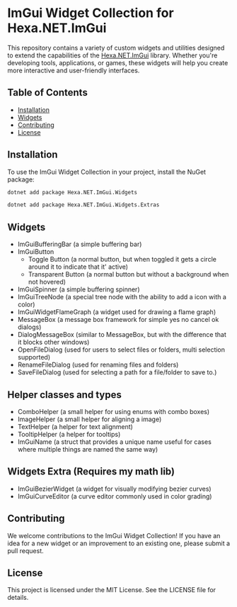 # ImGui Widget Collection for Hexa.NET.ImGui

This repository contains a variety of custom widgets and utilities designed to extend the capabilities of the [Hexa.NET.ImGui](https://github.com/HexaEngine/Hexa.NET.ImGui) library. Whether you're developing tools, applications, or games, these widgets will help you create more interactive and user-friendly interfaces.

## Table of Contents

- [Installation](#installation)
- [Widgets](#widgets)
- [Contributing](#contributing)
- [License](#license)

## Installation

To use the ImGui Widget Collection in your project, install the NuGet package:


```sh
dotnet add package Hexa.NET.ImGui.Widgets
```

```sh
dotnet add package Hexa.NET.ImGui.Widgets.Extras
```

## Widgets
- ImGuiBufferingBar (a simple buffering bar)
- ImGuiButton
  - Toggle Button (a normal button, but when toggled it gets a circle around it to indicate that it' active)
  - Transparent Button (a normal button but without a background when not hovered)
- ImGuiSpinner (a simple buffering spinner)
- ImGuiTreeNode (a special tree node with the ability to add a icon with a color)
- ImGuiWidgetFlameGraph (a widget used for drawing a flame graph)
- MessageBox (a message box framework for simple yes no cancel ok dialogs)
- DialogMessageBox (similar to MessageBox, but with the difference that it blocks other windows)
- OpenFileDialog (used for users to select files or folders, multi selection supported)
- RenameFileDialog (used for renaming files and folders)
- SaveFileDialog (used for selecting a path for a file/folder to save to.)

## Helper classes and types
- ComboHelper (a small helper for using enums with combo boxes)
- ImageHelper (a small helper for aligning a image)
- TextHelper (a helper for text alignment)
- TooltipHelper (a helper for tooltips)
- ImGuiName (a struct that provides a unique name useful for cases where multiple things are named the same way)

## Widgets Extra (Requires my math lib)
- ImGuiBezierWidget (a widget for visually modifying bezier curves)
- ImGuiCurveEditor (a curve editor commonly used in color grading)

## Contributing

We welcome contributions to the ImGui Widget Collection! If you have an idea for a new widget or an improvement to an existing one, please submit a pull request.

## License

This project is licensed under the MIT License. See the LICENSE file for details.
